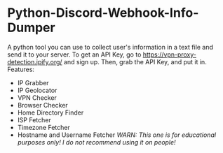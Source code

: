 # Python-Discord-Webhook-Info-Dumper
A python tool you can use to collect user's information in a text file and send it to your server.
To get an API Key, go to https://vpn-proxy-detection.ipify.org/ and sign up. Then, grab the API Key, and put it in.
Features:
* IP Grabber
* IP Geolocator
* VPN Checker
* Browser Checker
* Home Directory Finder
* ISP Fetcher
* Timezone Fetcher
* Hostname and Username Fetcher
_WARN: This one is for educational purposes only! I do not recommend using it on people!_
